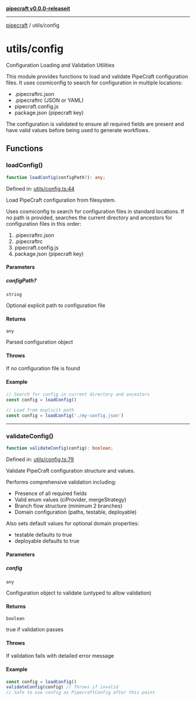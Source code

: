 [**pipecraft v0.0.0-releaseit**](../README.md)

***

[pipecraft](../README.md) / utils/config

# utils/config

Configuration Loading and Validation Utilities

This module provides functions to load and validate PipeCraft configuration files.
It uses cosmiconfig to search for configuration in multiple locations:
- .pipecraftrc.json
- .pipecraftrc (JSON or YAML)
- pipecraft.config.js
- package.json (pipecraft key)

The configuration is validated to ensure all required fields are present
and have valid values before being used to generate workflows.

## Functions

### loadConfig()

```ts
function loadConfig(configPath?): any;
```

Defined in: [utils/config.ts:44](https://github.com/jamesvillarrubia/pipecraft/blob/311b4e1840ae375ec42f3c283b86b8687af74f0e/src/utils/config.ts#L44)

Load PipeCraft configuration from filesystem.

Uses cosmiconfig to search for configuration files in standard locations.
If no path is provided, searches the current directory and ancestors for
configuration files in this order:
1. .pipecraftrc.json
2. .pipecraftrc
3. pipecraft.config.js
4. package.json (pipecraft key)

#### Parameters

##### configPath?

`string`

Optional explicit path to configuration file

#### Returns

`any`

Parsed configuration object

#### Throws

If no configuration file is found

#### Example

```typescript
// Search for config in current directory and ancestors
const config = loadConfig()

// Load from explicit path
const config = loadConfig('./my-config.json')
```

***

### validateConfig()

```ts
function validateConfig(config): boolean;
```

Defined in: [utils/config.ts:79](https://github.com/jamesvillarrubia/pipecraft/blob/311b4e1840ae375ec42f3c283b86b8687af74f0e/src/utils/config.ts#L79)

Validate PipeCraft configuration structure and values.

Performs comprehensive validation including:
- Presence of all required fields
- Valid enum values (ciProvider, mergeStrategy)
- Branch flow structure (minimum 2 branches)
- Domain configuration (paths, testable, deployable)

Also sets default values for optional domain properties:
- testable defaults to true
- deployable defaults to true

#### Parameters

##### config

`any`

Configuration object to validate (untyped to allow validation)

#### Returns

`boolean`

true if validation passes

#### Throws

If validation fails with detailed error message

#### Example

```typescript
const config = loadConfig()
validateConfig(config) // Throws if invalid
// Safe to use config as PipecraftConfig after this point
```
